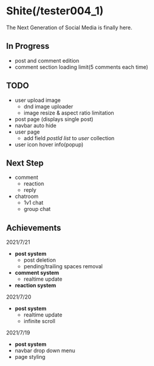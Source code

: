 # Shite(/tester004_1)

The Next Generation of Social Media is finally here.

## In Progress

- post and comment edition
- comment section loading limit(5 comments each time)

## TODO

- user upload image
  - dnd image uploader
  - image resize & aspect ratio limitation
- post page (displays single post)
- navbar auto hide
- user page
  - add field _postId list_ to _user_ collection
- user icon hover info(popup)

## Next Step

- comment
  - reaction
  - reply
- chatroom
  - 1v1 chat
  - group chat

## Achievements

2021/7/21

- **post system**
  - post deletion
  - pending/trailing spaces removal
- **comment system**
  - realtime update
- **reaction system**

2021/7/20

- **post system**
  - realtime update
  - infinite scroll

2021/7/19

- **post system**
- navbar drop down menu
- page styling
